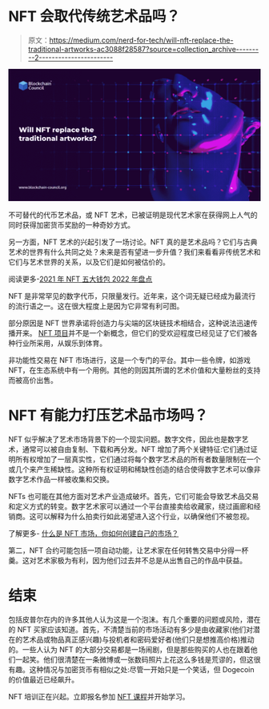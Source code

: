 # NFT 会取代传统艺术品吗？

> 原文：<https://medium.com/nerd-for-tech/will-nft-replace-the-traditional-artworks-ac3088f28587?source=collection_archive---------2----------------------->

![](img/65a366c3edc0cd204abdc4a1775aafc9.png)

不可替代的代币艺术品，或 NFT 艺术，已被证明是现代艺术家在获得网上人气的同时获得加密货币奖励的一种奇妙方式。

另一方面，NFT 艺术的兴起引发了一场讨论。NFT 真的是艺术品吗？它们与古典艺术的世界有什么共同之处？未来是否有望进一步升值？我们来看看非传统艺术和它们与艺术世界的关系，以及它们是如何被估价的。

阅读更多-[2021 年 NFT 五大钱包 2022 年盘点](https://www.blockchain-council.org/nft/top-5-nft-wallets-of-2021-to-check-in-2022/)

NFT 是非常罕见的数字代币，只限量发行。近年来，这个词无疑已经成为最流行的流行语之一。这在很大程度上是因为它非常有利可图。

部分原因是 NFT 世界承诺将创造力与尖端的区块链技术相结合，这种说法迅速传播开来。 [NFT 项目](https://www.blockchain-council.org/blockchain/top-nft-projects-you-must-know-in-2021/)并不是一个新概念，但它们的受欢迎程度已经见证了它们被各种行业所采用，从娱乐到体育。

非功能性交易在 NFT 市场进行，这是一个专门的平台。其中一些令牌，如游戏 NFT，在生态系统中有一个用例。其他的则因其所谓的艺术价值和大量粉丝的支持而被高价出售。

# **NFT 有能力打压艺术品市场吗？**

NFT 似乎解决了艺术市场背景下的一个现实问题。数字文件，因此也是数字艺术，通常可以被自由复制、下载和再分发。NFT 增加了两个关键特征:它们通过证明所有权增加了一层真实性，它们通过将每个数字艺术品的所有者数量限制在一个或几个来产生稀缺性。这种所有权证明和稀缺性创造的结合使得数字艺术可以像非数字艺术作品一样被收集和交换。

NFTs 也可能在其他方面对艺术产业造成破坏。首先，它们可能会导致艺术品交易和定义方式的转变。数字艺术家可以通过一个平台直接卖给收藏家，绕过画廊和经销商。这可以解释为什么拍卖行如此渴望进入这个行业，以确保他们不被忽视。

了解更多- [什么是 NFT 市场，你如何创建自己的市场？](https://www.blockchain-council.org/nft/nft-marketplace/)

第二，NFT 合约可能包括一项自动功能，让艺术家在任何转售交易中分得一杯羹。这对艺术家极为有利，因为他们过去并不总是从出售自己的作品中获益。

# **结束**

包括皮普尔在内的许多其他人认为这是一个泡沫。有几个重要的问题或风险，潜在的 NFT 买家应该知道。首先，不清楚当前的市场活动有多少是由收藏家(他们对潜在的艺术品或物品真正感兴趣)与投机者和密码爱好者(他们只是想推高价格)推动的。一些人认为 NFT 的大部分交易都是一场闹剧，但是那些购买的人也在跟着他们一起笑。他们很清楚在一条微博或一张数码照片上花这么多钱是荒谬的，但这很有趣。这种情况与加密货币有相似之处:尽管一开始只是一个笑话，但 Dogecoin 的价值最近已经飙升。

NFT 培训正在兴起。立即报名参加 [NFT 课程](https://www.blockchain-council.org/certifications/certified-nft-expert/)并开始学习。